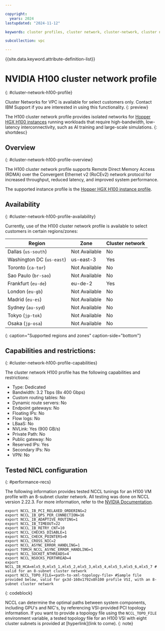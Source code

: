 ```yaml
---

copyright:
  years: 2024
lastupdated: "2024-11-12"

keywords: cluster profiles, cluster network, cluster-network, cluster network profile, cluster network profiles, gpu, nvidia, h100, rdma, roce, accelerated, rocev2, accelerated network

subcollection: vpc

---
```


{{site.data.keyword.attribute-definition-list}}

# NVIDIA H100 cluster network profile
{: #cluster-network-h100-profile}

Cluster Networks for VPC is available for select customers only. Contact IBM Support if you are interested in using this functionality.
{: preview}

The H100 cluster network profile provides isolated networks for [Hopper HGX H100 instances](/docs/vpc?topic=vpc-accelerated-profile-family#hopper-hgx-profiles) running workloads that require high-bandwidth, low-latency interconnectivity, such as AI training and large-scale simulations.
{: shortdesc}

## Overview
{: #cluster-network-h100-profile-overview}

The H100 cluster network profile supports Remote Direct Memory Access (RDMA) over the Convergent Ethernet v2 (RoCEv2) network protocol for increased throughput, reduced latency, and improved system performance.

The supported instance profile is the [Hopper HGX H100 instance profile](/docs/vpc?topic=vpc-accelerated-profile-family#hopper-hgx-profiles).

## Availability
{: #cluster-network-h100-profile-availability}

Currently, use of the H100 cluster network profile is available to select customers in certain regions/zones: 

| Region                    | Zone          | Cluster network |
| ------------------------  | ------------- | --------------- |
| Dallas (`us-south`)       | Not Available | No              |
| Washington DC (`us-east`) | us-east-3     | Yes             |
| Toronto (`ca-tor`)        | Not Available | No              |
| Sao Paulo (`br-sao`)      | Not Available | No              |
| Frankfurt (`eu-de`)       | eu-de-2       | Yes             |
| London (`eu-gb`)          | Not Available | No              |
| Madrid (`eu-es`)          | Not Available | No              |
| Sydney (`au-syd`)         | Not Available | No              |
| Tokyo (`jp-tok`)          | Not Available | No              |
| Osaka (`jp-osa`)          | Not Available | No              |
{: caption="Supported regions and zones" caption-side="bottom"}

## Capabilities and restrictions:
{: #cluster-network-h100-profile-capabilities}

The cluster network H100 profile has the following capabilities and restrictions:

- Type: Dedicated
- Bandwidth: 3.2 Tbps (8x 400 Gbps)
- Custom routing tables: No
- Dynamic route servers: No
- Endpoint gateways: No
- Floating IPs: No
- Flow logs: No
- LBaaS: No
- NVLink: Yes (900 GB/s)
- Private Path: No
- Public gateway: No
- Reserved IPs: Yes
- Secondary IPs: No
- VPN: No

## Tested NICL configuration
{: #performance-recs}

The following information provides tested NCCL tunings for an H100 VM profile with an 8-subnet cluster network. All testing was done on NCCL version 2.22.3. For more information, refer to the [NVIDIA Documentation](https://docs.nvidia.com/deeplearning/nccl/user-guide/docs/overview.html).

```ssh
export NCCL_IB_PCI_RELAXED_ORDERING=2
export NCCL_IB_QPS_PER_CONNECTION=16
export NCCL_IB_ADAPTIVE_ROUTING=1
export NCCL_IB_TIMEOUT=22
export NCCL_IB_RETRY_CNT=10
export NCCL_CHECKS_DISABLE=1
export NCCL_CHECK_POINTERS=0
export NCCL_CROSS_NIC=2
export NCCL_ASYNC_ERROR_HANDLING=1
export TORCH_NCCL_ASYNC_ERROR_HANDLING=1
export NCCL_SOCKET_NTHREADS=4
export NCCL_NSOCKS_PERTHREAD=4
export NCCL_IB_HCA=mlx5_0,mlx5_1,mlx5_2,mlx5_3,mlx5_4,mlx5_5,mlx5_6,mlx5_7 # valid for an 8-subnet cluster network
export NCCL_TOPO_FILE=<path-to-xml-topology-file> #Sample file provided below, valid for gx3d-160x1792x8h100 profile VSI, with an 8-subnet cluster network
```
{: codeblock}

NCCL can determine the optimal paths between system components, including GPU's and NIC's, by referencing VSI-provided PCI topology information. If you want to provide a topology file using the `NCCL_TOPO_FILE` environment variable, a tested topology file for an H100 VSI with eight cluster subnets is provided at [hyperlink](link to come).
{: note}

